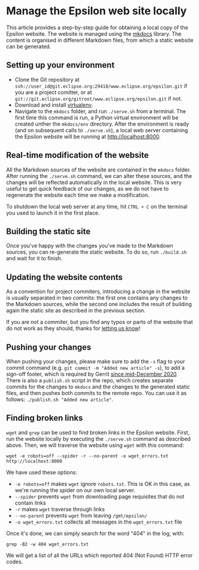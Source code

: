 # Manage the Epsilon web site locally

This article provides a step-by-step guide for obtaining a local copy of the Epsilon website. The website is managed using the [mkdocs](https://www.mkdocs.org/) library. The content is organised in different Markdown files, from which a static website can be generated.

## Setting up your environment

- Clone the Git repository at `ssh://user_id@git.eclipse.org:29418/www.eclipse.org/epsilon.git` if you are a project comitter, or at `git://git.eclipse.org/gitroot/www.eclipse.org/epsilon.git` if not.
- Download and install [virtualenv](https://virtualenv.pypa.io/en/stable/installation.html).
- Navigate to the `mkdocs` folder, and run `./serve.sh` from a terminal. The first time this command is run, a Python virtual environment will be created unther the `mkdocs/env` directory. After the environment is ready (and on subsequent calls to `./serve.sh`), a local web server containing the Epsilon website will be running at [http://localhost:8000](http://localhost:8000).

## Real-time modification of the website

All the Markdown sources of the website are contained in the `mkdocs` folder. After running the `./serve.sh` command, we can alter these sources, and the changes will be reflected automatically in the local website. This is very useful to get quick feedback of our changes, as we do not have to regenerate the website each time we make a modification.

To shutdown the local web server at any time, hit `CTRL + C` on the terminal you used to launch it in the first place.

## Building the static site

Once you've happy with the changes you've made to the Markdown sources, you can re-generate the static website. To do so, run `./build.sh` and wait for it to finish.

## Updating the website contents

As a convention for project commiters, introducing a change in the website is usually separated in two commits: the first one contains any changes to the Markdown sources, while the second one includes the result of building again the static site as described in the previous section.

If you are not a commiter, but you find any typos or parts of the website that do not work as they should, thanks for [letting us know](https://bugs.eclipse.org/bugs/enter_bug.cgi?product=epsilon)!

## Pushing your changes

When pushing your changes, please make sure to add the `-s` flag to your commit command (e.g. `git commit -m "Added new article" -s`), to add a sign-off footer, which is required by Gerrit [since mid-December 2020](https://bugs.eclipse.org/bugs/show_bug.cgi?id=569607#c16). There is also a `publish.sh` script in the repo, which creates separate commits for the changes to `mkdocs` and the changes to the generated static files, and then pushes both commits to the remote repo. You can use it as follows: `./publish.sh "Added new article"`.

## Finding broken links

`wget` and `grep` can be used to find broken links in the Epsilon website. First, run the website locally by executing the `./serve.sh` command as described above. Then, we will traverse the website using `wget` with this command:

```
wget -e robots=off --spider -r --no-parent -o wget_errors.txt http://localhost:8000
```

We have used these options:

- `-e robots=off` makes `wget` ignore `robots.txt`. This is OK in this case, as we're running the spider on our own local server.
- `--spider` prevents `wget` from downloading page requisites that do not contain links
- `-r` makes `wget` traverse through links
- `--no-parent` prevents `wget` from leaving `/gmt/epsilon/`
- `-o wget_errors.txt` collects all messages in the `wget_errors.txt` file

Once it's done, we can simply search for the word "404" in the log, with:

```
grep -B2 -w 404 wget_errors.txt
```

We will get a list of all the URLs which reported 404 (Not Found) HTTP error codes.
